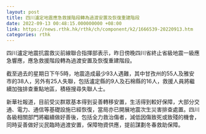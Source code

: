 ```yaml
---
layout: post
title: 四川瀘定地震應急救援階段轉為過渡安置及恢復重建階段
date: 2022-09-13 00:48:15.000000000 +08:00
link: https://news.rthk.hk/rthk/ch/component/k2/1666539-20220913.htm
categories: rthk
---
```


四川瀘定地震抗震救災前線聯合指揮部表示，昨日傍晚四川省終止省級地震一級應急響應，應急救援階段轉為過渡安置及恢復重建階段。

截至過去的星期日下午5時，地震造成最少93人遇難，其中甘孜州的55人及雅安市的38人，另外有25人失聯，包括瀘定縣的9人及石棉縣的16人，救援人員將繼續加強排查重點地區，積極搜尋失聯人士。

新華社報道，目前受災群眾基本得到妥善轉移安置，生活得到較好保障，大部分交通、電力、通信等基礎設施已經恢復，當局亦已開展地震次生災害排查處置。四川各級相關部門將繼續做好善後，包括全力救治傷者，減低因傷致死或致殘的機會，同時妥善做好災民臨時過渡安置，保障物資供應，提前謀劃冬春救助保障。
